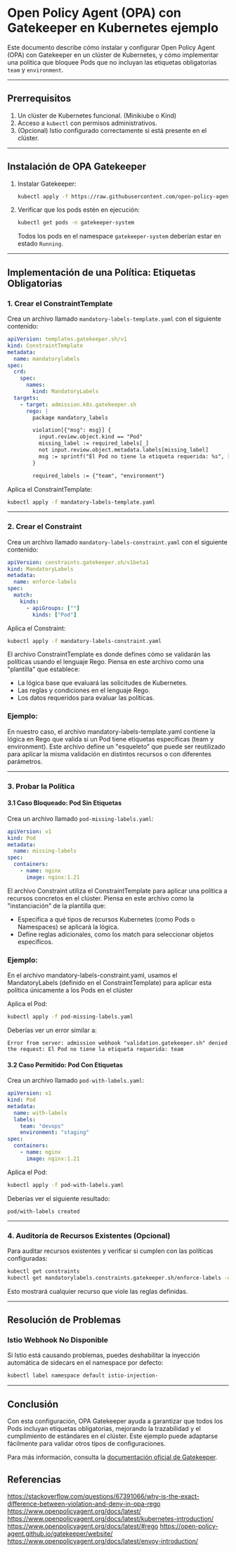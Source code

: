 # Open Policy Agent (OPA) con Gatekeeper en Kubernetes ejemplo

Este documento describe cómo instalar y configurar Open Policy Agent (OPA) con Gatekeeper en un clúster de Kubernetes, y cómo implementar una política que bloquee Pods que no incluyan las etiquetas obligatorias `team` y `environment`.

---

## Prerrequisitos

1. Un clúster de Kubernetes funcional. (Minikiube o Kind)
2. Acceso a `kubectl` con permisos administrativos.
3. (Opcional) Istio configurado correctamente si está presente en el clúster.

---

## Instalación de OPA Gatekeeper

1. Instalar Gatekeeper:

   ```bash
   kubectl apply -f https://raw.githubusercontent.com/open-policy-agent/gatekeeper/v3.11.0/deploy/gatekeeper.yaml
   ```

2. Verificar que los pods estén en ejecución:

   ```bash
   kubectl get pods -n gatekeeper-system
   ```

   Todos los pods en el namespace `gatekeeper-system` deberían estar en estado `Running`.

---

## Implementación de una Política: Etiquetas Obligatorias

### 1. Crear el ConstraintTemplate

Crea un archivo llamado `mandatory-labels-template.yaml` con el siguiente contenido:

```yaml
apiVersion: templates.gatekeeper.sh/v1
kind: ConstraintTemplate
metadata:
  name: mandatorylabels
spec:
  crd:
    spec:
      names:
        kind: MandatoryLabels
  targets:
    - target: admission.k8s.gatekeeper.sh
      rego: |
        package mandatory_labels

        violation[{"msg": msg}] {
          input.review.object.kind == "Pod"
          missing_label := required_labels[_]
          not input.review.object.metadata.labels[missing_label]
          msg := sprintf("El Pod no tiene la etiqueta requerida: %s", [missing_label])
        }

        required_labels := {"team", "environment"}
```

Aplica el ConstraintTemplate:

```bash
kubectl apply -f mandatory-labels-template.yaml
```

---

### 2. Crear el Constraint

Crea un archivo llamado `mandatory-labels-constraint.yaml` con el siguiente contenido:

```yaml
apiVersion: constraints.gatekeeper.sh/v1beta1
kind: MandatoryLabels
metadata:
  name: enforce-labels
spec:
  match:
    kinds:
      - apiGroups: [""]
        kinds: ["Pod"]
```

Aplica el Constraint:

```bash
kubectl apply -f mandatory-labels-constraint.yaml
```

El archivo ConstraintTemplate es donde defines cómo se validarán las políticas usando el lenguaje Rego. Piensa en este archivo como una "plantilla" que establece:

- La lógica base que evaluará las solicitudes de Kubernetes.
- Las reglas y condiciones en el lenguaje Rego.
- Los datos requeridos para evaluar las políticas.

### Ejemplo:
En nuestro caso, el archivo mandatory-labels-template.yaml contiene la lógica en Rego que valida si un Pod tiene etiquetas específicas (team y environment). Este archivo define un "esqueleto" que puede ser reutilizado para aplicar la misma validación en distintos recursos o con diferentes parámetros.

---

### 3. Probar la Política

#### 3.1 Caso Bloqueado: Pod Sin Etiquetas

Crea un archivo llamado `pod-missing-labels.yaml`:

```yaml
apiVersion: v1
kind: Pod
metadata:
  name: missing-labels
spec:
  containers:
    - name: nginx
      image: nginx:1.21
```

El archivo Constraint utiliza el ConstraintTemplate para aplicar una política a recursos concretos en el clúster. Piensa en este archivo como la "instanciación" de la plantilla que:

- Especifica a qué tipos de recursos Kubernetes (como Pods o Namespaces) se aplicará la lógica.
- Define reglas adicionales, como los match para seleccionar objetos específicos.

### Ejemplo:
En el archivo mandatory-labels-constraint.yaml, usamos el MandatoryLabels (definido en el ConstraintTemplate) para aplicar esta política únicamente a los Pods en el clúster


Aplica el Pod:

```bash
kubectl apply -f pod-missing-labels.yaml
```

Deberías ver un error similar a:

```
Error from server: admission webhook "validation.gatekeeper.sh" denied the request: El Pod no tiene la etiqueta requerida: team
```

#### 3.2 Caso Permitido: Pod Con Etiquetas

Crea un archivo llamado `pod-with-labels.yaml`:

```yaml
apiVersion: v1
kind: Pod
metadata:
  name: with-labels
  labels:
    team: "devops"
    environment: "staging"
spec:
  containers:
    - name: nginx
      image: nginx:1.21
```

Aplica el Pod:

```bash
kubectl apply -f pod-with-labels.yaml
```

Deberías ver el siguiente resultado:

```
pod/with-labels created
```

---

### 4. Auditoría de Recursos Existentes (Opcional)

Para auditar recursos existentes y verificar si cumplen con las políticas configuradas:

```bash
kubectl get constraints
kubectl get mandatorylabels.constraints.gatekeeper.sh/enforce-labels -o yaml
```

Esto mostrará cualquier recurso que viole las reglas definidas.

---

## Resolución de Problemas

### Istio Webhook No Disponible

Si Istio está causando problemas, puedes deshabilitar la inyección automática de sidecars en el namespace por defecto:

```bash
kubectl label namespace default istio-injection-
```

---

## Conclusión

Con esta configuración, OPA Gatekeeper ayuda a garantizar que todos los Pods incluyan etiquetas obligatorias, mejorando la trazabilidad y el cumplimiento de estándares en el clúster. Este ejemplo puede adaptarse fácilmente para validar otros tipos de configuraciones.

Para más información, consulta la [documentación oficial de Gatekeeper](https://open-policy-agent.github.io/gatekeeper/).


## Referencias
https://stackoverflow.com/questions/67391066/why-is-the-exact-difference-between-violation-and-deny-in-opa-rego
https://www.openpolicyagent.org/docs/latest/
https://www.openpolicyagent.org/docs/latest/kubernetes-introduction/
https://www.openpolicyagent.org/docs/latest/#rego
https://open-policy-agent.github.io/gatekeeper/website/
https://www.openpolicyagent.org/docs/latest/envoy-introduction/